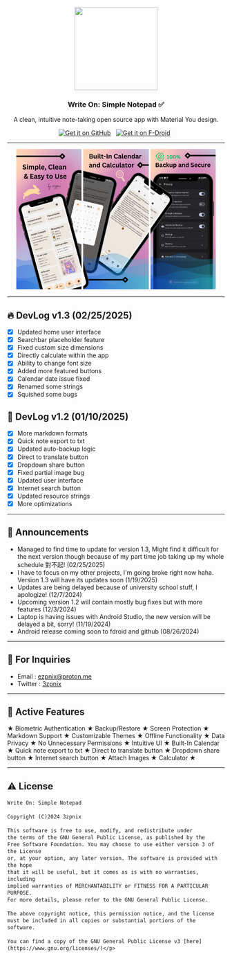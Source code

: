 <div align="center">
<img width="192" height="192" src="app/src/main/res/mipmap-xxxhdpi/ic_launcher_round.webp" align="center" alt="" > 

### Write On: Simple Notepad ✅
A clean, intuitive note-taking open source app with Material You design.

[<img src=".github/github.png" alt="Get it on GitHub" height="55">](https://github.com/3zpnix/WriteOn/releases) &nbsp;
[<img src=".github/fdroid.png" alt="Get it on F-Droid" height="55">](https://f-droid.org/en/packages/com.ezpnix.writeon/) &nbsp;

---

</div>
<div align="left">

<div align="center">
    <img src="metadata/en-US/images/phoneScreenshots/1.png" width="30%"  alt=""/>
    <img src="metadata/en-US/images/phoneScreenshots/2.png" width="30%"  alt=""/>
    <img src="metadata/en-US/images/phoneScreenshots/3.png" width="30%"  alt=""/>
</div>
</div>

---

## 🔥 DevLog v1.3 (02/25/2025)
- [x] Updated home user interface
- [x] Searchbar placeholder feature
- [x] Fixed custom size dimensions
- [x] Directly calculate within the app
- [x] Ability to change font size
- [x] Added more featured buttons
- [x] Calendar date issue fixed
- [x] Renamed some strings
- [x] Squished some bugs

## 🎉 DevLog v1.2 (01/10/2025)
- [x] More markdown formats
- [x] Quick note export to txt
- [x] Updated auto-backup logic
- [x] Direct to translate button
- [x] Dropdown share button
- [x] Fixed partial image bug
- [x] Updated user interface
- [x] Internet search button
- [x] Updated resource strings
- [x] More optimizations

---

## 📢 Announcements

- Managed to find time to update for version 1.3, Might find it difficult for the next version though because of my part time job taking up my whole schedule 對不起! (02/25/2025)
- I have to focus on my other projects, I'm going broke right now haha. Version 1.3 will have its updates soon (1/19/2025)
- Updates are being delayed because of university school stuff, I apologize! (12/7/2024)
- Upcoming version 1.2 will contain mostly bug fixes but with more features (12/3/2024)
- Laptop is having issues with Android Studio, the new version will be delayed a bit, sorry! (11/19/2024)
- Android release coming soon to fdroid and github (08/26/2024)

---

## 💬 For Inquiries

-  Email : ezpnix@proton.me
-  Twitter : [3zpnix](https://twitter.com/3zpnix)

---

## 👋 Active Features

★ Biometric Authentication ★ Backup/Restore ★ Screen Protection ★ Markdown Support ★ Customizable Themes ★ Offline Functionality ★ Data Privacy ★ No Unnecessary Permissions ★ Intuitive UI ★ Built-In Calendar ★ Quick note export to txt ★ Direct to translate button ★ Dropdown share button ★ Internet search button ★ Attach Images ★ Calculator ★

---

## ⚠️ License
    Write On: Simple Notepad

    Copyright (C)2024 3zpnix
    
    This software is free to use, modify, and redistribute under 
    the terms of the GNU General Public License, as published by the 
    Free Software Foundation. You may choose to use either version 3 of the License 
    or, at your option, any later version. The software is provided with the hope 
    that it will be useful, but it comes as is with no warranties, including 
    implied warranties of MERCHANTABILITY or FITNESS FOR A PARTICULAR PURPOSE. 
    For more details, please refer to the GNU General Public License.

    The above copyright notice, this permission notice, and the license must be included in all copies or substantial portions of the software.

    You can find a copy of the GNU General Public License v3 [here](https://www.gnu.org/licenses/)</p>
